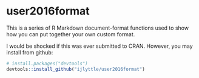 
<!-- README.md is generated from README.Rmd. Please edit that file -->
user2016format
==============

This is a series of R Markdown document-format functions used to show how you can put together your own custom format.

I would be shocked if this was ever submitted to CRAN. However, you may install from github:

``` r
# install.packages("devtools")
devtools::install_github("ijlyttle/user2016format")
```
